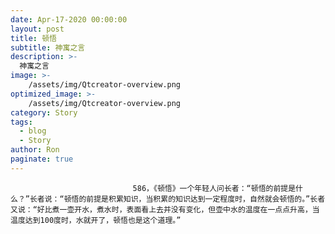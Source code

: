 ```yaml
---
date: Apr-17-2020 00:00:00
layout: post
title: 顿悟
subtitle: 神寓之言
description: >-
  神寓之言
image: >-
    /assets/img/Qtcreator-overview.png
optimized_image: >-
    /assets/img/Qtcreator-overview.png
category: Story
tags:
  - blog
  - Story
author: Ron
paginate: true
---
```


							　　586，《顿悟》一个年轻人问长者：“顿悟的前提是什么？”长者说：“顿悟的前提是积累知识，当积累的知识达到一定程度时，自然就会顿悟的。”长者又说：“好比煮一壶开水，煮水时，表面看上去并没有变化，但壶中水的温度在一点点升高，当温度达到100度时，水就开了，顿悟也是这个道理。”
							
							
						